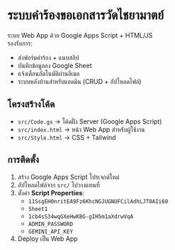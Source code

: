 # ระบบคำร้องขอเอกสารวัดไชยามาตย์

ระบบ Web App ด้วย Google Apps Script + HTML/JS  
รองรับการ:
- ส่งฟอร์มคำร้อง + แนบสลิป
- บันทึกข้อมูลลง Google Sheet
- แจ้งเตือนอัตโนมัติผ่านอีเมล
- ระบบหลังบ้านสำหรับแอดมิน (CRUD + อัปโหลดไฟล์)

## โครงสร้างโค้ด
- `src/Code.gs` → โค้ดฝั่ง Server (Google Apps Script)
- `src/index.html` → หน้า Web App สำหรับผู้ใช้งาน
- `src/Style.html` → CSS + Tailwind

## การติดตั้ง
1. สร้าง Google Apps Script โปรเจกต์ใหม่
2. อัปโหลดไฟล์จาก `src/` ไปวางแทนที่
3. ตั้งค่า **Script Properties**:
   - `11SsgEH0nritEA9Fz6KhcNGJUGNUFCilAdhLJT0AIi60`
   - `Sheet1`
   - `1cb4sS34wqGXeHwKBG-gIH5m1aXdrwVqA`
   - `ADMIN_PASSWORD`
   - `GEMINI_API_KEY`
4. Deploy เป็น Web App
